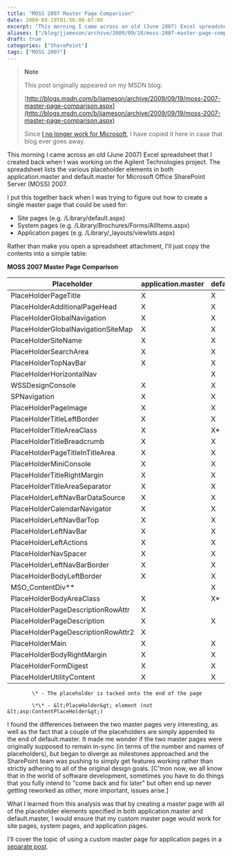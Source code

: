 ```yaml
---
title: "MOSS 2007 Master Page Comparison"
date: 2009-09-19T01:56:00-07:00
excerpt: "This morning I came across an old (June 2007) Excel spreadsheet that I created back when I was working on the Agilent Technologies project. The spreadsheet lists the various placeholder elements in both application.master and default.master for Microsoft..."
aliases: ["/blog/jjameson/archive/2009/09/18/moss-2007-master-page-comparison.aspx"]
draft: true
categories: ["SharePoint"]
tags: ["MOSS 2007"]
---
```


> **Note**
>
> This post originally appeared on my MSDN blog:
>
> [http://blogs.msdn.com/b/jjameson/archive/2009/09/19/moss-2007-master-page-comparison.aspx](http://blogs.msdn.com/b/jjameson/archive/2009/09/19/moss-2007-master-page-comparison.aspx)
>
> Since [I no longer work for Microsoft](/blog/jjameson/2011/09/02/last-day-with-microsoft), I have copied it here in case that blog                 ever goes away.

This morning I came across an old (June 2007) Excel spreadsheet that I created back         when I was working on the Agilent Technologies project. The spreadsheet lists the         various placeholder elements in both application.master and default.master for Microsoft         Office SharePoint Server (MOSS) 2007.

I put this together back when I was trying to figure out how to create a single         master page that could be used for:

- Site pages (e.g. /Library/default.aspx)
- System pages (e.g. /Library/Brochures/Forms/AllItems.aspx)
- Application pages (e.g. /Library/\_layouts/viewlsts.aspx)

Rather than make you open a spreadsheet attachment, I'll just copy the contents         into a simple table:

**MOSS 2007 Master Page Comparison**

|                     Placeholder<br>                 |                     application.master<br>                 |                     default.master<br>                 |
| --- | --- | --- |
|                     PlaceHolderPageTitle<br>                 |                     X<br>                 |                     X<br>                 |
|                     PlaceHolderAdditionalPageHead<br>                 |                     X<br>                 |                     X<br>                 |
|                     PlaceHolderGlobalNavigation<br>                 |                     X<br>                 |                     X<br>                 |
|                     PlaceHolderGlobalNavigationSiteMap<br>                 |                     X<br>                 |                     X<br>                 |
|                     PlaceHolderSiteName<br>                 |                     X<br>                 |                     X<br>                 |
|                     PlaceHolderSearchArea<br>                 |                     X<br>                 |                     X<br>                 |
|                     PlaceHolderTopNavBar<br>                 |                     X<br>                 |                     X<br>                 |
|                     PlaceHolderHorizontalNav<br>                 |  |                     X<br>                 |
|                     WSSDesignConsole<br>                 |                     X<br>                 |                     X<br>                 |
|                     SPNavigation<br>                 |                     X<br>                 |                     X<br>                 |
|                     PlaceHolderPageImage<br>                 |                     X<br>                 |                     X<br>                 |
|                     PlaceHolderTitleLeftBorder<br>                 |                     X<br>                 |                     X<br>                 |
|                     PlaceHolderTitleAreaClass<br>                 |                     X<br>                 |                     X\*<br>                 |
|                     PlaceHolderTitleBreadcrumb<br>                 |                     X<br>                 |                     X<br>                 |
|                     PlaceHolderPageTitleInTitleArea<br>                 |                     X<br>                 |                     X<br>                 |
|                     PlaceHolderMiniConsole<br>                 |                     X<br>                 |                     X<br>                 |
|                     PlaceHolderTitleRightMargin<br>                 |                     X<br>                 |                     X<br>                 |
|                     PlaceHolderTitleAreaSeparator<br>                 |                     X<br>                 |                     X<br>                 |
|                     PlaceHolderLeftNavBarDataSource<br>                 |                     X<br>                 |                     X<br>                 |
|                     PlaceHolderCalendarNavigator<br>                 |                     X<br>                 |                     X<br>                 |
|                     PlaceHolderLeftNavBarTop<br>                 |                     X<br>                 |                     X<br>                 |
|                     PlaceHolderLeftNavBar<br>                 |                     X<br>                 |                     X<br>                 |
|                     PlaceHolderLeftActions<br>                 |                     X<br>                 |                     X<br>                 |
|                     PlaceHolderNavSpacer<br>                 |                     X<br>                 |                     X<br>                 |
|                     PlaceHolderLeftNavBarBorder<br>                 |                     X<br>                 |                     X<br>                 |
|                     PlaceHolderBodyLeftBorder<br>                 |                     X<br>                 |                     X<br>                 |
|                     MSO\_ContentDiv\*\*<br>                 |  |                     X<br>                 |
|                     PlaceHolderBodyAreaClass<br>                 |                     X<br>                 |                     X\*<br>                 |
|                     PlaceHolderPageDescriptionRowAttr<br>                 |                     X<br>                 |  |
|                     PlaceHolderPageDescription<br>                 |                     X<br>                 |                     X<br>                 |
|                     PlaceHolderPageDescriptionRowAttr2<br>                 |                     X<br>                 |  |
|                     PlaceHolderMain<br>                 |                     X<br>                 |                     X<br>                 |
|                     PlaceHolderBodyRightMargin<br>                 |                     X<br>                 |                     X<br>                 |
|                     PlaceHolderFormDigest<br>                 |                     X<br>                 |                     X<br>                 |
|                     PlaceHolderUtilityContent<br>                 |                     X<br>                 |                     X<br>                 |

            \* - The placeholder is tacked onto the end of the page
    
            \*\* - &lt;PlaceHolder&gt; element (not &lt;asp:ContentPlaceHolder&gt;)

I found the differences between the two master pages very interesting, as well as         the fact that a couple of the placeholders are simply appended to the end of default.master.         It made me wonder if the two master pages were originally supposed to remain in-sync         (in terms of the number and names of placeholders), but began to diverge as milestones         approached and the SharePoint team was pushing to simply get features working rather         than strictly adhering to all of the original design goals. [C'mon now, we all know         that in the world of software development, sometimes you have to do things that         you fully intend to "come back and fix later" but often end up never getting reworked         as other, more important, issues arise.]

What I learned from this analysis was that by creating a master page with all of         the placeholder elements specified in both application.master and default.master,         I would ensure that my custom master page would work for site pages, system pages,         and application pages.

I'll cover the topic of using a custom master page for application pages in a [separate post](/blog/jjameson/2009/09/20/overriding-application-master-in-moss-2007).

